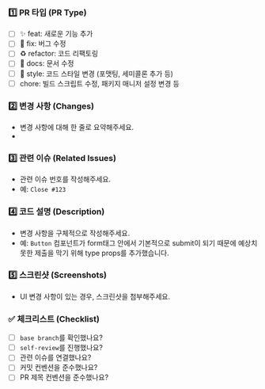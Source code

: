 ### 1️⃣ PR 타입 (PR Type)

<!-- 해당하는 곳에 `x`를 표시해주세요. -->

- [ ] ✨ feat: 새로운 기능 추가
- [ ] 🐛 fix: 버그 수정
- [ ] ♻️ refactor: 코드 리팩토링
- [ ] 📝 docs: 문서 수정
- [ ] 🎨 style: 코드 스타일 변경 (포맷팅, 세미콜론 추가 등)
- [ ] chore: 빌드 스크립트 수정, 패키지 매니저 설정 변경 등

### 2️⃣ 변경 사항 (Changes)

- 변경 사항에 대해 한 줄로 요약해주세요.
-

### 3️⃣ 관련 이슈 (Related Issues)

- 관련 이슈 번호를 작성해주세요.
- 예: `Close #123`

### 4️⃣ 코드 설명 (Description)

- 변경 사항을 구체적으로 작성해주세요.
- 예: `Button` 컴포넌트가 form태그 안에서 기본적으로 submit이 되기 때문에 예상치 못한 제출을 막기 위해 type props를 추가했습니다.

### 5️⃣ 스크린샷 (Screenshots)

- UI 변경 사항이 있는 경우, 스크린샷을 첨부해주세요.

### ✅ 체크리스트 (Checklist)

- [ ] `base branch`를 확인했나요?
- [ ] `self-review`를 진행했나요?
- [ ] 관련 이슈를 연결했나요?
- [ ] 커밋 컨벤션을 준수했나요?
- [ ] PR 제목 컨벤션을 준수했나요?
